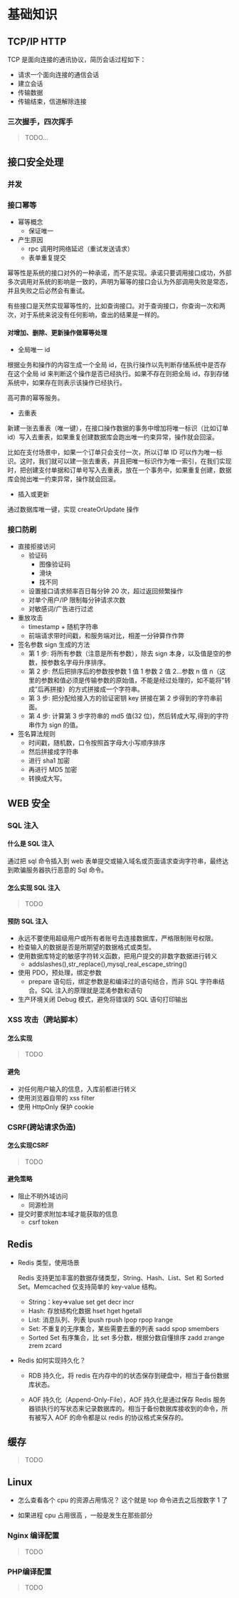 # 基础知识

## TCP/IP HTTP

TCP 是面向连接的通讯协议，简历会话过程如下：

- 请求一个面向连接的通信会话
- 建立会话
- 传输数据
- 传输结束，信道解除连接

### 三次握手，四次挥手

> TODO...

## 接口安全处理

### 并发

### 接口幂等

- 幂等概念
  - 保证唯一
- 产生原因
  - rpc 调用时网络延迟（重试发送请求）
  - 表单重复提交

幂等性是系统的接口对外的一种承诺，而不是实现。承诺只要调用接口成功，外部多次调用对系统的影响是一致的，声明为幂等的接口会认为外部调用失败是常态，并且失败之后必然会有重试。

有些接口是天然实现幂等性的，比如查询接口。对于查询接口，你查询一次和两次，对于系统来说没有任何影响，查出的结果是一样的。

#### 对增加、删除、更新操作做幂等处理

- 全局唯一 id

根据业务和操作的内容生成一个全局 id，在执行操作以先判断存储系统中是否存在这个全局 id 来判断这个操作是否已经执行。如果不存在则把全局 id，存到存储系统中，如果存在则表示该操作已经执行。

高可靠的幂等服务。

- 去重表

新建一张去重表（唯一键），在接口操作数据的事务中增加将唯一标识（比如订单 id）写入去重表，如果重复创建数据库会跑出唯一约束异常，操作就会回滚。

比如在支付场景中，如果一个订单只会支付一次，所以订单 ID 可以作为唯一标识。这时，我们就可以建一张去重表，并且把唯一标识作为唯一索引，在我们实现时，把创建支付单据和订单号写入去重表，放在一个事务中，如果重复创建，数据库会抛出唯一约束异常，操作就会回滚。

- 插入或更新

通过数据库唯一键，实现 createOrUpdate 操作

### 接口防刷

- 直接拒接访问
  - 验证码
    - 图像验证码
    - 滑块
    - 找不同
  - 设置接口请求频率百日每分钟 20 次，超过返回频繁操作
  - 对单个用户/IP 限制每分钟请求次数
  - 对敏感词/广告进行过滤
- 重放攻击
  - timestamp + 随机字符串
  - 前端请求带时间戳，和服务端对比，相差一分钟算作作弊
- 签名参数 sign 生成的方法
  - 第 1 步: 将所有参数（注意是所有参数），除去 sign 本身，以及值是空的参数，按参数名字母升序排序。
  - 第 2 步: 然后把排序后的参数按参数 1 值 1 参数 2 值 2…参数 n 值 n（这里的参数和值必须是传输参数的原始值，不能是经过处理的，如不能将&quot;转成”后再拼接）的方式拼接成一个字符串。
  - 第 3 步: 把分配给接入方的验证密钥 key 拼接在第 2 步得到的字符串前面。
  - 第 4 步: 计算第 3 步字符串的 md5 值(32 位)，然后转成大写,得到的字符串作为 sign 的值。
- 签名算法规则
  - 时间戳，随机数，口令按照首字母大小写顺序排序
  - 然后拼接成字符串
  - 进行 sha1 加密
  - 再进行 MD5 加密
  - 转换成大写。

## WEB 安全

### SQL 注入

#### 什么是 SQL 注入

通过把 sql 命令插入到 web 表单提交或输入域名或页面请求查询字符串，最终达到欺骗服务器执行恶意的 Sql 命令。

#### 怎么实现 SQL 注入

> TODO

#### 预防 SQL 注入

- 永远不要使用超级用户或所有者账号去连接数据库，严格限制账号权限。
- 检查输入的数据是否是所期望的数据格式或类型。
- 使用数据库特定的敏感字符转义函数，把用户提交的非数字数据进行转义
  - addslashes(),str_replace(),mysql_real_escape_string()
- 使用 PDO，预处理，绑定参数
  - prepare 语句后，绑定参数是和编译过的语句结合，而非 SQL 字符串结合。SQL 注入的原理就是混淆参数和语句
- 生产环境关闭 Debug 模式，避免将错误的 SQL 语句打印输出

### XSS 攻击（跨站脚本）

#### 怎么实现

> TODO

#### 避免

- 对任何用户输入的信息，入库前都进行转义
- 使用浏览器自带的 xss filter
- 使用 HttpOnly 保护 cookie

### CSRF(跨站请求伪造)

#### 怎么实现CSRF

> TODO

#### 避免策略

- 阻止不明外域访问
  - 同源检测
- 提交时要求附加本域才能获取的信息
  - csrf token

## Redis

- Redis 类型，使用场景

  Redis 支持更加丰富的数据存储类型，String、Hash、List、Set 和 Sorted Set。Memcached 仅支持简单的 key-value 结构。

  - String：key=>value set get decr incr
  - Hash: 存放结构化数据 hset hget hgetall
  - List: 消息队列、列表 lpush rpush lpop rpop lrange
  - Set: 不重复的无序集合，某些需要去重的列表 sadd spop smembers
  - Sorted Set 有序集合，比 set 多分数，根据分数自懂排序 zadd zrange zrem zcard

- Redis 如何实现持久化？

  - RDB 持久化，将 redis 在内存中的的状态保存到硬盘中，相当于备份数据库状态。

  - AOF 持久化（Append-Only-File），AOF 持久化是通过保存 Redis 服务器锁执行的写状态来记录数据库的。相当于备份数据库接收到的命令，所有被写入 AOF 的命令都是以 redis 的协议格式来保存的。

## 缓存

> TODO

## Linux

- 怎么查看各个 cpu 的资源占用情况？
  这个就是 top 命令进去之后按数字 1 了

- 如果进程 cpu 占用很高 ，一般是发生在那些部分

### Nginx 编译配置

> TODO

### PHP编译配置

> TODO